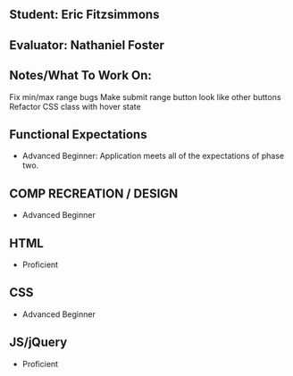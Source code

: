 ## Student: Eric Fitzsimmons
## Evaluator: Nathaniel Foster
## Notes/What To Work On:

Fix min/max range bugs
Make submit range button look like other buttons
Refactor CSS class with hover state

## Functional Expectations
* Advanced Beginner: Application meets all of the expectations of phase two.  

## COMP RECREATION / DESIGN
* Advanced Beginner  

## HTML
* Proficient  

## CSS
* Advanced Beginner  

## JS/jQuery
* Proficient  